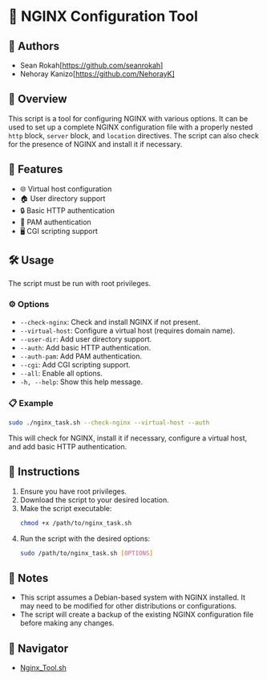 # 🚀 NGINX Configuration Tool

## 👥 Authors
- Sean Rokah[https://github.com/seanrokah]
- Nehoray Kanizo[https://github.com/NehorayK]

## 📄 Overview
This script is a tool for configuring NGINX with various options. It can be used to set up a complete NGINX configuration file with a properly nested `http` block, `server` block, and `location` directives. The script can also check for the presence of NGINX and install it if necessary.

## 🌟 Features
- 🌐 Virtual host configuration
- 🏠 User directory support
- 🔒 Basic HTTP authentication
- 🔐 PAM authentication
- 🖥️ CGI scripting support

## 🛠️ Usage
The script must be run with root privileges.

### ⚙️ Options
- `--check-nginx`: Check and install NGINX if not present.
- `--virtual-host`: Configure a virtual host (requires domain name).
- `--user-dir`: Add user directory support.
- `--auth`: Add basic HTTP authentication.
- `--auth-pam`: Add PAM authentication.
- `--cgi`: Add CGI scripting support.
- `--all`: Enable all options.
- `-h, --help`: Show this help message.

### 📋 Example
```bash
sudo ./nginx_task.sh --check-nginx --virtual-host --auth
```
This will check for NGINX, install it if necessary, configure a virtual host, and add basic HTTP authentication.

## 📜 Instructions
1. Ensure you have root privileges.
2. Download the script to your desired location.
3. Make the script executable:
    ```bash
    chmod +x /path/to/nginx_task.sh
    ```
4. Run the script with the desired options:
    ```bash
    sudo /path/to/nginx_task.sh [OPTIONS]
    ```

## 📝 Notes
- This script assumes a Debian-based system with NGINX installed. It may need to be modified for other distributions or configurations.
- The script will create a backup of the existing NGINX configuration file before making any changes.

## 📂 Navigator 
- [Nginx_Tool.sh](./Task/Nginx_Tool.sh)

